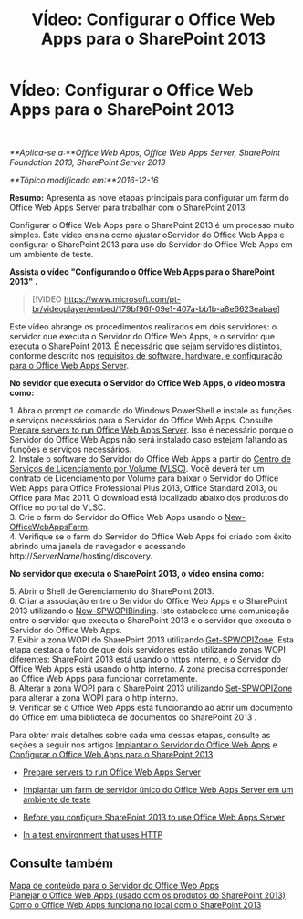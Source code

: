 ﻿---
title: 'VÍdeo: Configurar o Office Web Apps para o SharePoint 2013'
TOCTitle: 'VÍdeo: Configurar o Office Web Apps para o SharePoint 2013'
ms:assetid: 0c02633f-3839-448b-ae83-24f24c254179
ms:mtpsurl: https://technet.microsoft.com/pt-br/library/Dn455088(v=office.15)
ms:contentKeyID: 58487584
ms.date: 12/18/2017
mtps_version: v=office.15
ms.translationtype: HT
---

# VÍdeo: Configurar o Office Web Apps para o SharePoint 2013

 

_**Aplica-se a:**Office Web Apps, Office Web Apps Server, SharePoint Foundation 2013, SharePoint Server 2013_

_**Tópico modificado em:**2016-12-16_

**Resumo:** Apresenta as nove etapas principais para configurar um farm do Office Web Apps Server para trabalhar com o SharePoint 2013.

Configurar o Office Web Apps para o SharePoint 2013 é um processo muito simples. Este vídeo ensina como ajustar oServidor do Office Web Apps e configurar o SharePoint 2013 para uso do Servidor do Office Web Apps em um ambiente de teste.


**Assista o vídeo "Configurando o Office Web Apps para o SharePoint 2013" .**

> [!VIDEO https://www.microsoft.com/pt-br/videoplayer/embed/179bf96f-09e1-407a-bb1b-a8e6623eabae]

Este vídeo abrange os procedimentos realizados em dois servidores: o servidor que executa o Servidor do Office Web Apps, e o servidor que executa o SharePoint 2013. É necessário que sejam servidores distintos, conforme descrito nos [requisitos de software, hardware, e configuração para o Office Web Apps Server](plan-office-web-apps-server.md).

**No sevidor que executa o Servidor do Office Web Apps, o vídeo mostra como:**

1\. Abra o prompt de comando do Windows PowerShell e instale as funções e serviços necessários para o Servidor do Office Web Apps. Consulte [Prepare servers to run Office Web Apps Server](deploy-office-web-apps-server.md). Isso é necessário porque o Servidor do Office Web Apps não será instalado caso estejam faltando as funções e serviços necessários.  
2\. Instale o software do Servidor do Office Web Apps a partir do [Centro de Serviços de Licenciamento por Volume (VLSC)](http://go.microsoft.com/fwlink/p/?linkid=256561). Você deverá ter um contrato de Licenciamento por Volume para baixar o Servidor do Office Web Apps para Office Professional Plus 2013, Office Standard 2013, ou Office para Mac 2011. O download está localizado abaixo dos produtos do Office no portal do VLSC.  
3\. Crie o farm do Servidor do Office Web Apps usando o [New-OfficeWebAppsFarm](https://docs.microsoft.com/en-us/powershell/module/officewebapps/new-officewebappsfarm?view=officewebapps-ps).  
4\. Verifique se o farm do Servidor do Office Web Apps foi criado com êxito abrindo uma janela de navegador e acessando http://*ServerName*/hosting/discovery.

**No servidor que executa o SharePoint 2013, o vídeo ensina como:**

5\. Abrir o Shell de Gerenciamento do SharePoint 2013.  
6\. Criar a associação entre o Servidor do Office Web Apps e o SharePoint 2013 utilizando o [New-SPWOPIBinding](https://docs.microsoft.com/en-us/powershell/module/sharepoint-server/New-SPWOPIBinding?view=sharepoint-ps). Isto estabelece uma comunicação entre o servidor que executa o SharePoint 2013 e o servidor que executa o Servidor do Office Web Apps.  
7\. Exibir a zona WOPI do SharePoint 2013 utilizando [Get-SPWOPIZone](https://docs.microsoft.com/en-us/powershell/module/sharepoint-server/Get-SPWOPIZone?view=sharepoint-ps). Esta etapa destaca o fato de que dois servidores estão utilizando zonas WOPI diferentes: SharePoint 2013 está usando o https interno, e o Servidor do Office Web Apps está usando o http interno. A zona precisa corresponder ao Office Web Apps para funcionar corretamente.  
8\. Alterar a zona WOPI para o SharePoint 2013 utilizando [Set-SPWOPIZone](https://docs.microsoft.com/en-us/powershell/module/sharepoint-server/Set-SPWOPIZone?view=sharepoint-ps) para alterar a zona WOPI para o http interno.  
9\. Verificar se o Office Web Apps está funcionando ao abrir um documento do Office em uma biblioteca de documentos do SharePoint 2013 .

Para obter mais detalhes sobre cada uma dessas etapas, consulte as seções a seguir nos artigos [Implantar o Servidor do Office Web Apps](deploy-office-web-apps-server.md) e [Configurar o Office Web Apps para o SharePoint 2013](configure-office-web-apps-for-sharepoint-2013.md).

  - [Prepare servers to run Office Web Apps Server](deploy-office-web-apps-server.md)

  - [Implantar um farm de servidor único do Office Web Apps Server em um ambiente de teste](deploy-office-web-apps-server.md)

  - [Before you configure SharePoint 2013 to use Office Web Apps Server](configure-office-web-apps-for-sharepoint-2013.md)

  - [In a test environment that uses HTTP](configure-office-web-apps-for-sharepoint-2013.md)

## Consulte também


[Mapa de conteúdo para o Servidor do Office Web Apps](content-roadmap-for-office-web-apps-server.md)  
[Planejar o Office Web Apps (usado com os produtos do SharePoint 2013)](plan-office-web-apps-used-with-sharepoint-2013.md)  
[Como o Office Web Apps funciona no local com o SharePoint 2013](how-office-web-apps-work-on-premises-with-sharepoint-2013.md)  
  

[](how-office-web-apps-work-on-premises-with-sharepoint-2013.md)

